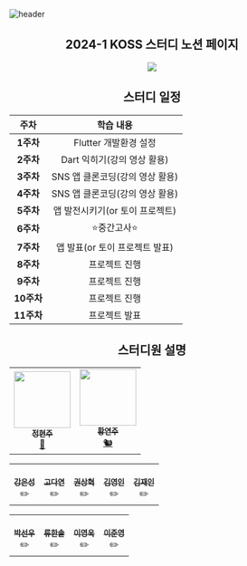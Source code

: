![header](https://capsule-render.vercel.app/api?type=venom&color=a6c0fe&height=300&section=header&text=2024-1%20KOSS_Flutter_Study&fontSize=65&fontColor=000000&stroke=a18cd1)

<div align=center>

## 2024-1 KOSS 스터디 노션 페이지

<a href="https://kmukoss.notion.site/2024-1-c6c0198b1d1c4adfb5e855c0d3c7a820?pvs=4">
<img src="https://img.shields.io/badge/Notion-3178C6?style=flat&logo=Notion&logoColor=white"/>
</a>

## 스터디 일정

|주차|학습 내용|
|:---:|:---:|
|**1주차**|Flutter 개발환경 설정|
|**2주차**|Dart 익히기(강의 영상 활용)|
|**3주차**|SNS 앱 클론코딩(강의 영상 활용)|
|**4주차**|SNS 앱 클론코딩(강의 영상 활용)|
|**5주차**|앱 발전시키기(or 토이 프로젝트)|
|**6주차**|⭐중간고사⭐|
|**7주차**|앱 발표(or 토이 프로젝트 발표)|
|**8주차**|프로젝트 진행|
|**9주차**|프로젝트 진행|
|**10주차**|프로젝트 진행|
|**11주차**|프로젝트 발표|


## 스터디원 설명
<table>
  <td align="center"><a href="https://github.com/jhj04"><img src="https://github.com/jhj04/2023-2_study_flutting_masters/assets/129846546/6cf35f49-de0f-45ca-af1d-ee48256f4771" width="100px;" alt=""/><br /><sub><b>정현주</b></sub></a><br /><a href="https://github.com/jhj04" title="Code">🌉</a></td>
  <td align="center"><a href="https://github.com/jooya38"><img src="https://github.com/jhj04/2023-2_study_flutting_masters/assets/129846546/83f31e01-77ad-42fc-bb4d-eadf7730a053" width="100px;" alt=""/><br /><sub><b>황연주</b></sub></a><br /><a href="https://github.com/jooya38" title="Code">🐿️</a></td>
</table>
<table>
  <td align="center"><a href="https://github.com/dasom040819"><br /><sub><b>강은성</b></sub></a><br />✏️</a></td>
    <td align="center"><a href="https://github.com/dasom040819"><br /><sub><b>고다연</b></sub></a><br />✏️</a></td>
      <td align="center"><a href="https://github.com/dasom040819"><br /><sub><b>권상혁</b></sub></a><br />✏️</a></td>
        <td align="center"><a href="https://github.com/dasom040819"><br /><sub><b>김영인</b></sub></a><br />✏️</a></td>
        <td align="center"><a href="https://github.com/dasom040819"><br /><sub><b>김재인</b></sub></a><br />✏️</a></td>
</table>
<table>
          <td align="center"><a href="https://github.com/dasom040819"><br /><sub><b>박선우</b></sub></a><br />✏️</a></td>
          <td align="center"><a href="https://github.com/dasom040819"><br /><sub><b>류한솔</b></sub></a><br />✏️</a></td>
          <td align="center"><a href="https://github.com/dasom040819"><br /><sub><b>이영욱</b></sub></a><br />✏️</a></td>
          <td align="center"><a href="https://github.com/dasom040819"><br /><sub><b>이준영</b></sub></a><br />✏️</a></td>
</table>
</div>
